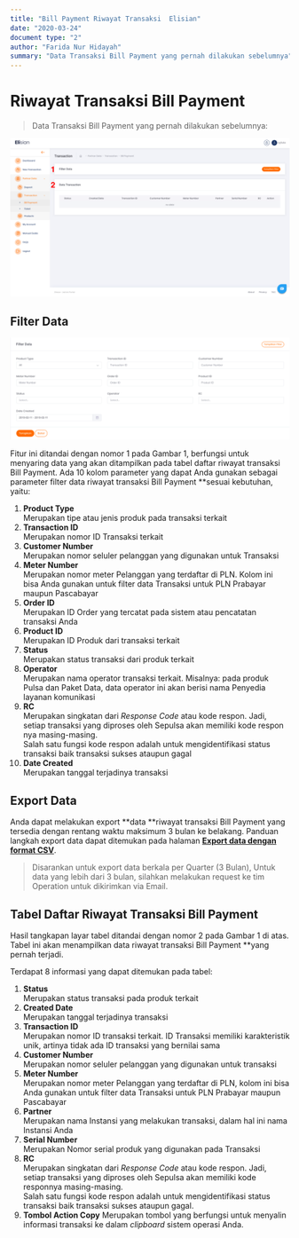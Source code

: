 ```yaml
---
title: "Bill Payment Riwayat Transaksi  Elisian"
date: "2020-03-24"
document type: "2"
author: "Farida Nur Hidayah"
summary: "Data Transaksi Bill Payment yang pernah dilakukan sebelumnya"
---
```


# **Riwayat Transaksi Bill Payment**

> Data Transaksi Bill Payment yang pernah dilakukan sebelumnya:

![Halaman Riwayat Transaksi Bill Payment](./image-user-manual/elisian-riwayat-trx-bill-payment.png)

## **Filter Data**

![Form Filter Data Riwayat Transaksi Bill Payment](./image-user-manual/elisian-filter-data-riwayat-trx-bill-payment.png)

Fitur ini ditandai dengan nomor 1 pada Gambar 1, berfungsi untuk menyaring data yang akan ditampilkan pada tabel daftar riwayat transaksi Bill Payment. Ada 10 kolom parameter yang dapat Anda gunakan sebagai parameter filter data riwayat transaksi Bill Payment **sesuai kebutuhan, yaitu:

1. **Product Type** <br/>
Merupakan tipe atau jenis produk pada transaksi terkait
2. **Transaction ID** <br/>
Merupakan nomor ID Transaksi terkait
3. **Customer Number** <br/>
Merupakan nomor seluler pelanggan yang digunakan untuk Transaksi
4. **Meter Number** <br/>
Merupakan nomor meter Pelanggan yang terdaftar di PLN. Kolom ini bisa Anda gunakan untuk filter data Transaksi untuk PLN Prabayar maupun Pascabayar
5. **Order ID** <br/>
Merupakan ID Order yang tercatat pada sistem atau pencatatan transaksi Anda
6. **Product ID** <br/>
Merupakan ID Produk dari transaksi terkait
7. **Status** <br/>
Merupakan status transaksi dari produk terkait
8. **Operator** <br/>
Merupakan nama operator transaksi terkait. Misalnya: pada produk Pulsa dan Paket Data, data operator ini akan berisi nama Penyedia layanan komunikasi
9. **RC** <br/>
Merupakan singkatan dari *Response Code* atau kode respon. Jadi, setiap transaksi yang diproses oleh Sepulsa akan memiliki kode respon nya masing-masing. <br/>
Salah satu fungsi kode respon adalah untuk mengidentifikasi status transaksi baik transaksi sukses ataupun gagal
10. **Date Created** <br/>
Merupakan tanggal terjadinya transaksi

## **Export Data**

Anda dapat melakukan export **data **riwayat transaksi Bill Payment yang tersedia dengan rentang waktu maksimum 3 bulan ke belakang. Panduan langkah export data dapat ditemukan pada halaman [**Export data dengan format CSV**](/Business-Initiatives/BPA#Elisian/User-Guide-Elisian/elisian-export-data-format-csv.md).

> Disarankan untuk export data berkala per Quarter (3 Bulan), Untuk data yang lebih dari 3 bulan, silahkan melakukan request ke tim Operation untuk dikirimkan via Email.

## **Tabel Daftar Riwayat Transaksi Bill Payment**

Hasil tangkapan layar tabel ditandai dengan nomor 2 pada Gambar 1 di atas. Tabel ini akan menampilkan data riwayat transaksi Bill Payment **yang pernah terjadi. 

Terdapat 8 informasi yang dapat ditemukan pada tabel:

1. **Status** <br>
Merupakan status transaksi pada produk terkait
2. **Created Date** <br>
Merupakan tanggal terjadinya transaksi
3. **Transaction ID** <br>
Merupakan nomor ID transaksi terkait. ID Transaksi memiliki karakteristik unik, artinya tidak ada ID transaksi yang bernilai sama
4. **Customer Number** <br>
Merupakan nomor seluler pelanggan yang digunakan untuk transaksi
5. **Meter Number** <br>
Merupakan nomor meter Pelanggan yang terdaftar di PLN, kolom ini bisa Anda gunakan untuk filter data Transaksi untuk PLN Prabayar maupun Pascabayar
6. **Partner** <br>
Merupakan nama Instansi yang melakukan transaksi, dalam hal ini nama Instansi Anda
7. **Serial Number** <br>
Merupakan Nomor serial produk yang digunakan pada Transaksi
8. **RC** <br>
Merupakan singkatan dari *Response Code* atau kode respon. Jadi, setiap transaksi yang diproses oleh Sepulsa akan memiliki kode responnya masing-masing. <br>
Salah satu fungsi kode respon adalah untuk mengidentifikasi status transaksi baik transaksi sukses ataupun gagal.
9. **Tombol Action Copy** 
Merupakan tombol yang berfungsi untuk menyalin informasi transaksi ke dalam *clipboard* sistem operasi Anda.